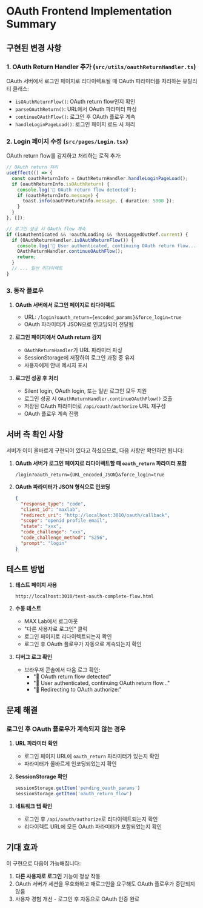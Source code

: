 # OAuth Frontend Implementation Summary

## 구현된 변경 사항

### 1. OAuth Return Handler 추가 (`src/utils/oauthReturnHandler.ts`)

OAuth 서버에서 로그인 페이지로 리다이렉트될 때 OAuth 파라미터를 처리하는 유틸리티 클래스:

- `isOAuthReturnFlow()`: OAuth return flow인지 확인
- `parseOAuthReturn()`: URL에서 OAuth 파라미터 파싱
- `continueOAuthFlow()`: 로그인 후 OAuth 플로우 계속
- `handleLoginPageLoad()`: 로그인 페이지 로드 시 처리

### 2. Login 페이지 수정 (`src/pages/Login.tsx`)

OAuth return flow를 감지하고 처리하는 로직 추가:

```typescript
// OAuth return 처리
useEffect(() => {
  const oauthReturnInfo = OAuthReturnHandler.handleLoginPageLoad();
  if (oauthReturnInfo.isOAuthReturn) {
    console.log('🔄 OAuth return flow detected');
    if (oauthReturnInfo.message) {
      toast.info(oauthReturnInfo.message, { duration: 5000 });
    }
  }
}, []);

// 로그인 성공 시 OAuth flow 계속
if (isAuthenticated && !oauthLoading && !hasLoggedOutRef.current) {
  if (OAuthReturnHandler.isOAuthReturnFlow()) {
    console.log('🔄 User authenticated, continuing OAuth return flow...');
    OAuthReturnHandler.continueOAuthFlow();
    return;
  }
  // ... 일반 리다이렉트
}
```

### 3. 동작 플로우

1. **OAuth 서버에서 로그인 페이지로 리다이렉트**
   - URL: `/login?oauth_return={encoded_params}&force_login=true`
   - OAuth 파라미터가 JSON으로 인코딩되어 전달됨

2. **로그인 페이지에서 OAuth return 감지**
   - `OAuthReturnHandler`가 URL 파라미터 파싱
   - SessionStorage에 저장하여 로그인 과정 중 유지
   - 사용자에게 안내 메시지 표시

3. **로그인 성공 후 처리**
   - Silent login, OAuth login, 또는 일반 로그인 모두 지원
   - 로그인 성공 시 `OAuthReturnHandler.continueOAuthFlow()` 호출
   - 저장된 OAuth 파라미터로 `/api/oauth/authorize` URL 재구성
   - OAuth 플로우 계속 진행

## 서버 측 확인 사항

서버가 이미 올바르게 구현되어 있다고 하셨으므로, 다음 사항만 확인하면 됩니다:

1. **OAuth 서버가 로그인 페이지로 리다이렉트할 때 `oauth_return` 파라미터 포함**
   ```
   /login?oauth_return={URL_encoded_JSON}&force_login=true
   ```

2. **OAuth 파라미터가 JSON 형식으로 인코딩**
   ```json
   {
     "response_type": "code",
     "client_id": "maxlab",
     "redirect_uri": "http://localhost:3010/oauth/callback",
     "scope": "openid profile email",
     "state": "xxx",
     "code_challenge": "xxx",
     "code_challenge_method": "S256",
     "prompt": "login"
   }
   ```

## 테스트 방법

1. **테스트 페이지 사용**
   ```
   http://localhost:3010/test-oauth-complete-flow.html
   ```

2. **수동 테스트**
   - MAX Lab에서 로그아웃
   - "다른 사용자로 로그인" 클릭
   - 로그인 페이지로 리다이렉트되는지 확인
   - 로그인 후 OAuth 플로우가 자동으로 계속되는지 확인

3. **디버그 로그 확인**
   - 브라우저 콘솔에서 다음 로그 확인:
     - "🔄 OAuth return flow detected"
     - "🔄 User authenticated, continuing OAuth return flow..."
     - "🚀 Redirecting to OAuth authorize:"

## 문제 해결

### 로그인 후 OAuth 플로우가 계속되지 않는 경우

1. **URL 파라미터 확인**
   - 로그인 페이지 URL에 `oauth_return` 파라미터가 있는지 확인
   - 파라미터가 올바르게 인코딩되었는지 확인

2. **SessionStorage 확인**
   ```javascript
   sessionStorage.getItem('pending_oauth_params')
   sessionStorage.getItem('oauth_return_flow')
   ```

3. **네트워크 탭 확인**
   - 로그인 후 `/api/oauth/authorize`로 리다이렉트되는지 확인
   - 리다이렉트 URL에 모든 OAuth 파라미터가 포함되었는지 확인

## 기대 효과

이 구현으로 다음이 가능해집니다:

1. **다른 사용자로 로그인** 기능이 정상 작동
2. OAuth 서버가 세션을 무효화하고 재로그인을 요구해도 OAuth 플로우가 중단되지 않음
3. 사용자 경험 개선 - 로그인 후 자동으로 OAuth 인증 완료